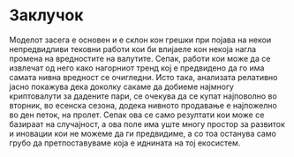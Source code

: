# Заклучок

Моделот засега е основен и е склон кон грешки при појава на некои непредвидливи тековни работи кои би влијаеле кон некоја нагла промена на вредностите на валутите. Сепак, работи кои може да се извлечат од него како нагорниот тренд кој е предвидено да го има самата нивна вредност се очигледни. Исто така, анализата релативно јасно покажува дека доколку сакаме да добиеме најмногу криптовалути за дадените пари, се очекува да се купат најповолно во вторник, во есенска сезона, додека нивното продавање е најпожелно во ден петок, на пролет. Сепак ова се само резултати кои може се базираат на случајност, а ова поле има уште многу простор за развиток и  иновации кои не можеме да ги предвидиме, а со тоа останува само грубо да претпоставуваме која е иднината на тој екосистем.